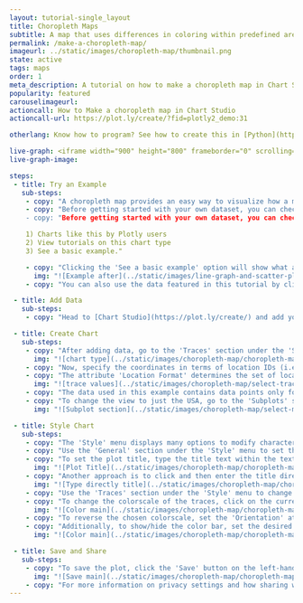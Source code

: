 ```yaml
---
layout: tutorial-single_layout
title: Choropleth Maps
subtitle: A map that uses differences in coloring within predefined areas to indicate the average values of a variable within those areas.
permalink: /make-a-choropleth-map/
imageurl: ../static/images/choropleth-map/thumbnail.png
state: active
tags: maps
order: 1
meta_description: A tutorial on how to make a choropleth map in Chart Studio.
popularity: featured
carouselimageurl:
actioncall: How to Make a choropleth map in Chart Studio
actioncall-url: https://plot.ly/create/?fid=plotly2_demo:31

otherlang: Know how to program? See how to create this in [Python](https://plot.ly/python/choropleth-maps/) or [R](https://plot.ly/r/choropleth-maps/).

live-graph: <iframe width="900" height="800" frameborder="0" scrolling="no" src="https://plot.ly/~plotly2_demo/31.embed"></iframe>
live-graph-image:

steps:
 - title: Try an Example
   sub-steps:
    - copy: "A choropleth map provides an easy way to visualize how a measurement varies across a geographic area or it shows the level of variability within a region."
    - copy: "Before getting started with your own dataset, you can check out an example. First, select the 'Type' menu. Hovering the mouse over the chart type icon will display three options:
    - copy: "Before getting started with your own dataset, you can check out an example. First, select the 'Type' menu. Hovering the mouse over the chart type icon will display three options: 

    1) Charts like this by Plotly users
    2) View tutorials on this chart type
    3) See a basic example."

    - copy: "Clicking the 'See a basic example' option will show what a sample chart looks like after adding data and editing with the style. You'll also see what labels and style attributes were selected for this specific chart, as well as the end result."
      img: "![Example after](../static/images/line-graph-and-scatter-plot-with-excel/scatter-try-example.gif)"
    - copy: "You can also use the data featured in this tutorial by clicking on 'Open This Data in Chart Studio' on the left-hand side. It'll open in Chart Studio."

 - title: Add Data
   sub-steps:
    - copy: "Head to [Chart Studio](https://plot.ly/create/) and add your data. You have the option of typing directly in the grid, uploading your file, or entering a URL of an online dataset. Chart Studio accepts .xls, .xlsx, or .csv files. For more information on how to enter your data, see [this](https://help.plot.ly/add-data-to-the-plotly-grid/) tutorial."

 - title: Create Chart
   sub-steps:
    - copy: "After adding data, go to the 'Traces' section under the 'Structure' menu on the left-hand side. Choose the 'Type' of trace, then choose 'Choropleth' under 'Maps' chart type."
      img: "![chart type](../static/images/choropleth-map/choropleth-map-chart-type.png)"
    - copy: "Now, specify the coordinates in terms of location IDs (i.e., abbrevations). Note that the coordinates correspond to the centroid of each given location."
    - copy: "The attribute 'Location Format' determines the set of locations used to match entries in 'Location' to regions of the map. Then, specify the color values from the dropdown menu next to the attribute 'Values'."
      img: "![trace values](../static/images/choropleth-map/select-trace-values.png)"
    - copy: "The data used in this example contains data points only for the USA, hence the points are populated around the USA region. Note that, at the moment, the Chart Studio supports only country location IDs for the World map and is limited to the USA region for state location IDs."
    - copy: "To change the view to just the USA, go to the 'Subplots' section under the 'Structure' menu and select 'USA' from the dropdown next to the attribute 'Region' under the property 'Map Projection'. This simply changes the region to the USA as opposed to a global map. Below, the 'Projection' dropdown will automatically default to 'Albers USA' then."
      img: "![Subplot section](../static/images/choropleth-map/select-map-region.png)"

 - title: Style Chart
   sub-steps:
    - copy: "The 'Style' menu displays many options to modify characteristics of the overall chart layout or the individual traces. To see more options about styling the chart visit the [style and layout](https://help.plot.ly/tutorials/#layout) section of the Chart Studio documentation."
    - copy: "Use the 'General' section under the 'Style' menu to set the plot title, and other layout properties."
    - copy: "To set the plot title, type the title text within the textbox provided under the 'Title' property."
      img: "![Plot Title](../static/images/choropleth-map/choropleth-map-title.png)"
    - copy: "Another approach is to click and then enter the title directly on the plot interface. The same can be done for the color bar title."
      img: "![Type directly title](../static/images/choropleth-map/choropleth-map-title-direct.png)"
    - copy: "Use the 'Traces' section under the 'Style' menu to change the properties of the trace."
    - copy: "To change the colorscale of the traces, click on the current colorscale next to the attribute 'Colorscale' in the same section. This will display a dropdown menu with the available colorscale types and their corresponding preset colorscales. Choose the desired colorscale."
      img: "![Color main](../static/images/choropleth-map/choropleth-map-colorscale.png)"
    - copy: "To reverse the chosen colorscale, set the 'Orientation' attribute to 'Reversed', as seen below."
    - copy: "Additionally, to show/hide the color bar, set the desired option next to the attribute 'Color Bar'. Use the 'Color Bar' section under the 'Style' menu to change the size and positioning of the color bar or to set the color bar title."
      img: "![Color main](../static/images/choropleth-map/choropleth-map-colorbar.png)"

 - title: Save and Share
   sub-steps:
    - copy: "To save the plot, click the 'Save' button on the left-hand side. A save modal will appear, as seen below, where you can specify the filenames and privacy settings for your plot and data grid."
      img: "![Save main](../static/images/choropleth-map/choropleth-map-save-main.png)"
    - copy: "For more information on privacy settings and how sharing works, visit Chart Studio's [sharing tutorial](http://help.plot.ly/save-share-and-export-in-plotly/)."
---
```

